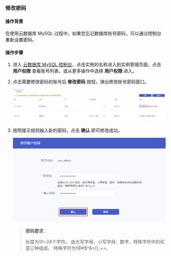 ### 修改密码

#### 操作背景

在使用云数据库 MySQL 过程中，如果您忘记数据库账号密码，可以通过控制台重新设置密码。

#### 操作步骤

1. 进入 [云数据库 MySQL 控制台](https://console.capitalonline.net/loadbalancers)，点击实例的名称进入到实例管理页面，点击 **用户权限** 查看账号列表，或从更多操作中选择 **用户权限** 进入。

2. 点击需要修改密码的账号后 **修改密码** 按钮，弹出修改账号密码窗口。

   ![pwd_console](./../../pic/pwd_console.png)

3. 按照提示规则输入新的密码，点击 **确认** 即可修改成功。

   ![pwd_popup](./../../pic/pwd_popup.png)

   > **密码要求**：
   >
   > 长度为10~24个字符。 由大写字母、小写字母、数字、特殊字符中的任意三种组成。 特殊字符为!@#$^&*()_+=。
